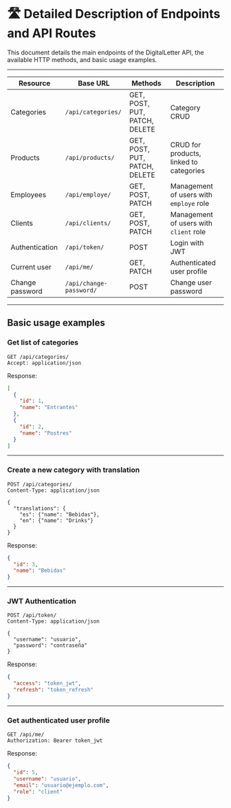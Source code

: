 
# 🛣️ Detailed Description of Endpoints and API Routes

This document details the main endpoints of the DigitalLetter API, the available HTTP methods, and basic usage examples.

---

| Resource          | Base URL                | Methods          | Description                           |
| ----------------- | ----------------------- | ---------------- | ------------------------------------- |
| Categories        | `/api/categories/`      | GET, POST, PUT, PATCH, DELETE | Category CRUD                        |
| Products          | `/api/products/`        | GET, POST, PUT, PATCH, DELETE | CRUD for products, linked to categories |
| Employees         | `/api/employe/`         | GET, POST, PATCH  | Management of users with `employe` role |
| Clients           | `/api/clients/`         | GET, POST, PATCH  | Management of users with `client` role  |
| Authentication    | `/api/token/`           | POST             | Login with JWT                       |
| Current user      | `/api/me/`              | GET, PATCH        | Authenticated user profile           |
| Change password   | `/api/change-password/` | POST             | Change user password                 |

---

## Basic usage examples

### Get list of categories

```http
GET /api/categories/
Accept: application/json
```

Response:

```json
[
  {
    "id": 1,
    "name": "Entrantes"
  },
  {
    "id": 2,
    "name": "Postres"
  }
]
```

---

### Create a new category with translation

```http
POST /api/categories/
Content-Type: application/json

{
  "translations": {
    "es": {"name": "Bebidas"},
    "en": {"name": "Drinks"}
  }
}
```

Response:

```json
{
  "id": 3,
  "name": "Bebidas"
}
```

---

### JWT Authentication

```http
POST /api/token/
Content-Type: application/json

{
  "username": "usuario",
  "password": "contraseña"
}
```

Response:

```json
{
  "access": "token_jwt",
  "refresh": "token_refresh"
}
```

---

### Get authenticated user profile

```http
GET /api/me/
Authorization: Bearer token_jwt
```

Response:

```json
{
  "id": 5,
  "username": "usuario",
  "email": "usuario@ejemplo.com",
  "role": "client"
}
```
